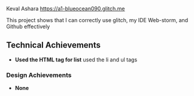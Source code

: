 Keval Ashara
https://a1-blueocean090.glitch.me

This project shows that I can correctly use glitch, my IDE Web-storm, and Github effectively

## Technical Achievements
- **Used the HTML tag for list** used the li and ul tags 

### Design Achievements
- **None**